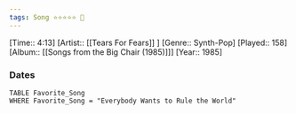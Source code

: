 ```yaml
---
tags: Song ⭐⭐⭐⭐⭐ 💛
---
```

[Time:: 4:13]
[Artist:: [[Tears For Fears]] ]
[Genre:: Synth-Pop]
[Played:: 158]
[Album:: [[Songs from the Big Chair (1985)]]]
[Year:: 1985]
### Dates
````dataview
TABLE Favorite_Song
WHERE Favorite_Song = "Everybody Wants to Rule the World"
````